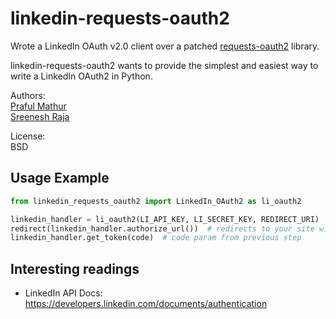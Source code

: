 # linkedin-requests-oauth2

Wrote a LinkedIn OAuth v2.0 client over a patched [requests-oauth2](https://github.com/maraujop/requests-oauth2) library.

linkedin-requests-oauth2 wants to provide the simplest and easiest way to write a LinkedIn OAuth2 in Python. 

Authors:  
[Praful Mathur](http://github.com/dasickis)  
[Sreenesh Raja](http://github.com/SRaja001)  

License:  
BSD

## Usage Example

```python
from linkedin_requests_oauth2 import LinkedIn_OAuth2 as li_oauth2

linkedin_handler = li_oauth2(LI_API_KEY, LI_SECRET_KEY, REDIRECT_URI)
redirect(linkedin_handler.authorize_url())  # redirects to your site with code & state params
linkedin_handler.get_token(code)  # code param from previous step
```

## Interesting readings

* LinkedIn API Docs:
https://developers.linkedin.com/documents/authentication
